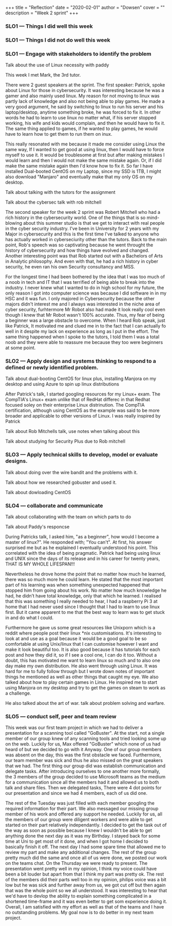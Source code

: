 +++
title = "Reflection"
date = "2020-02-01"
author = "Dowsen"
cover = ""
description = "Week 2 sprint"
+++

### SLO1 — Things I did well this week

### SLO1 — Things I did not do well this week

### SLO1 — Engage with stakeholders to identify the problem
Talk about the use of Linux necessity with paddy

This week I met Mark, the 3rd tutor. 

There were 2 guest speakers at the sprint. The first speaker: Patrick, spoke about Linux for those in cybersecurity. It was interesting because he was a gamer and also mainly used linux. My reason for not moving to linux was partly lack of knowledge and also not being able to play games. He made a very good argument, he said by switching to linux to run his server and his laptop/desktop, anytime something broke, he was forced to fix it. In other words he had to learn to use linux no matter what, if his server stopped working, his wife and kids would complain, and then he would have to fix it. The same thing applied to games, if he wanted to play games, he would have to learn how to get them to run them on inux.

This really resonated with me because it made me consider using Linux the same way, If I wanted to get good at using linux, then I would have to force myself to use it. It would be troublesome at first but after making mistakes I would learn and then I would not make the same mistake again. Or, if I did make the same mistake again then I'd know how to fix it. So far I have installed Dual-booted CentOS on my Laptop, since my SSD is 1TB, I might also download "Manjaro" and eventually make that my only OS on my desktop. 

Talk about talking with the tutors for the assignment


Talk about the cybersec talk with rob mitchell

The second speaker for the week 2 sprint was Robert Mitchell who had a rich history in the cybersecurity world. One of the things that is so mind-blowing about this summer studio is that we get to interact with real people in the cyber security industry. I've been in University for 2 years with my Major in cybersecurity and this is the first time I've talked to anyone who has actually worked in cyberseciurity other than the tutors. Back to the main point, Rob's speech was so captivating because he went throught the history of cybersecurity and how things have evolved and changed. Another interesting point was that Rob started out with a Bachelors of Arts in Analytic philosophy. And even with that, he had a rich history in cyber security, he even ran his own Security consultancy and MSS. 

For the longest time I had been bothered by the idea that I was too much of a noob in tech and IT that I was terrified of being able to break into the industry. I never knew what I wanted to do in high school for my future, the only reason I got into computer science was because I did software in in my HSC and it was fun. I only majored in Cybersecurity because the other majors didn't interest me and I always was interested in the niche area of cyber security, furhtermore Mr Robot also had made it look really cool even though I knew that Mr Robot wasn't 100% accurate. Thus, my fear of being a beginner was a large obstacle to overcome. When I heard Rob speak, just like Patrick, It motivated me and clued me in to the fact that I can actually fo well in it despite my lack on experience as long as I put in the effort. The same thing happened when I spoke to the tutors, I told them I was a total noob and they were able to reassure me because they too were beginners at some point.





### SLO2 — Apply design and systems thinking to respond to a defined or newly identified problem.
Talk about dual-booting CentOS for linux plus, installing Manjora on my desktop and using Azure to spin up linux distributions

After Patrick's talk, I started googling resources for my Linux+ exam. The CompTIA's Linux+ exam unlike that of RedHat differec in that Redhat focused soley on their enterprise Linux distrinution. The CompTIA certification, although using CentOS as the example was said to be more broader and applicable to other versions of Linux. I was really inspired by Patrick  

Talk about Rob Mitchells talk, use notes when talking about this

Talk about studying for Security Plus due to Rob mitchell

### SLO3 — Apply technical skills to develop, model or evaluate designs.
Talk about doing over the wire bandit and the problems with it.

Talk about how we researched gobuster and used it.

Talk about dowloading CentOS


### SLO4 — collaborate and communicate
Talk about collaborating with the team on which parts to do

Talk about Paddy's responcse

During Patricks talk, I asked him, "as a beginner", how would I become a master of linux?". He responded with; "You can't". At first, his answer surprised me but as he explained I eventually understood his point. This correlated with the idea of being pragmatic. Patrick had being using linux and UNIX since the days of its release and in his career for twenty years, THAT IS MY WHOLE LIFESPAN!!! 

Nevertheless he drove home the point that no matter how much he learned, there was so much more he could learn. He stated that the most important part of his learning was when something unexpected happened that stopped him from going about his work. No matter how much knowledge he had, he didn’t have total knowledge, only that which he learned. I realised that this was something I really needed to hear, I had a raspberry Pi 3 at home that I had never used since I thought that I had to learn to use linux first. But it came apparent to me that the best way to learn was to get stuck in and do what I could.

Furthermore he gave us some great resources like Unixporn which is a reddit where people post their linux *nix customisations. It's interesting to look at and use as a goal because it would be a good goal to be so comfortable at using Unix/linux that I can customise however I want and make it look beautiful too. It is also good because it has tutorials for each post and how they did it, so if I see a cool one, I can do it too. Without a doubt, this has motivated me want to learn linux so much and to also one day make my own distribution. He also went through using Linux. It was hard for me to fully follow through but I wrote down notes of important things he mentioned as well as other things that caught my eye. We also talked about how to play certain games in Linux. He inspired me to start using Manjora on my desktop and try to get the games on steam to work as a challenge.

He also talked about the art of war. talk about problem solving and warfare.



### SLO5 — conduct self, peer and team review

This week was our first team project in which we had to deliver a presentation for a scanning tool called "GoBuster". At the start, not a single member of our group knew
of any scanning tools and tried looking some up on the web. Luckily for us, Max offered "GoBuster" which none of us had heard of but we decided to go with it Anyway. One of our group members was absent on the day, this was the first obstacle we faced. Furthermore, our team member was sick and thus he also missed on the great speakers 
that we had. The first thing our group did was establish communication and delegate tasks. After introducing ourselves to one another more formally, the 3 members of the group decided to use Microsoft teams as the medium for a communication since all the members had it and allowed us to both talk and share files. Then we delegated tasks, There were 4 dot points for our presentation and since we had 4 members, each of us did one. 

The rest of the Tuesday was just filled with each member googling the required information for their part. We also messaged our missing group member of his work and offered any support he needed. Luckily for us, all the members of our group were diligent workers and were able to get started on their part relatively independantly. I decided to get the task out of the way as soon as possible because I knew I wouldn't be able to get anything done the next day as it was my Birthday. I stayed back for some time at Uni to get most of it done, and when I got home I decided to basically finish it off. The next day I had some spare time that allowed me to review my part and make any additional changes. The rest of the group pretty much did the same and once all of us were done, we posted our work on the teams chat. On the Thursday we were ready to present. The presentation went pretty well in my opinion, I think my voice could have been a bit louder but apart from that I think my part was pretty ok. The rest of the members did their parts well too in my opinion, philips voice was a bit low but he was sick and further away from us, we got cut off but then again that was the whole point so we all understood. It was interesting to hear that we'd have to devlop the ability to explain something complicated in a shortened time-frame and it was even better to get som experience doing it. Overall, I am satisfied with my effort as well as that of the teams and I have no outstanding problems. My goal now is to do better in my next team project.
